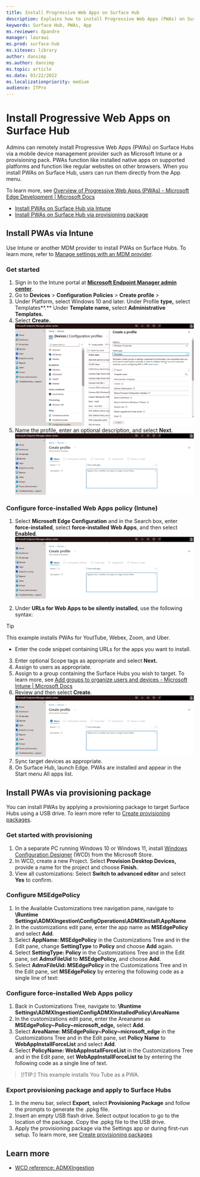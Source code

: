 ```yaml
---
title: Install Progressive Web Apps on Surface Hub
description: Explains how to install Progressive Web Apps (PWAs) on Surface Hub via Intune or a provisioning package. 
keywords: Surface Hub, PWAs, App
ms.reviewer: dpandre
manager: laurawi
ms.prod: surface-hub
ms.sitesec: library
author: dansimp
ms.author: dansimp
ms.topic: article
ms.date: 03/22/2022
ms.localizationpriority: medium
audience: ITPro
---
```


# Install Progressive Web Apps on Surface Hub

Admins can remotely install Progressive Web Apps (PWAs) on Surface Hubs via a mobile device management provider such as Microsoft Intune or a provisioning pack. PWAs function like installed native apps on supported platforms and function like regular websites on other browsers. When you install PWAs on Surface Hub, users can run them directly from the App menu.

To learn more, see [Overview of Progressive Web Apps (PWAs) - Microsoft Edge Development | Microsoft Docs](/microsoft-edge/progressive-web-apps-chromium/)

- [Install PWAs on Surface Hub via Intune](#install-pwas-via-intune)
- [Install PWAs on Surface Hub via provisioning package](#install-pwas-via-provisioning-package)

## Install PWAs via Intune

Use Intune or another MDM provider to install PWAs on Surface Hubs. To learn more, refer to [Manage settings with an MDM provider](manage-settings-with-mdm-for-surface-hub.md).

### Get started

1. Sign in to the Intune portal at  [**Microsoft Endpoint Manager admin center**](https://endpoint.microsoft.com/).
2. Go  to **Devices** > **Configuration** **Policies** > **Create profile** >
3. Under Platform, select Windows 10 and later. Under Profile **type,** select Templates**.** Under **Template name,** select **Administrative Templates.**
4. Select **Create.**
![Create profile](images/pwa-hubpwainstall.png)
5. Name the profile, enter an optional description, and select **Next**.
![Name profile](images/pwa-hubwebappscreateprofile.png)

### Configure force-installed Web Apps policy (Intune)

1. Select **Microsoft Edge Configuration** and in the Search box, enter **force-installed**, select **force-installed Web Apps**, and then select **Enabled**.
![Configure force-installed Web Apps](images/pwa-hubwebappscreateprofile.png)

2. Under **URLs for Web Apps to be silently installed**, use the following syntax:

> [!TIP]
> This example installs PWAs for YoutTube, Webex, Zoom, and Uber.

- Enter the code snippet containing URLs for the apps you want to install.

3. Enter optional Scope tags as appropriate and select **Next.**
4. Assign to users as appropriate.
5. Assign to a group containing the Surface Hubs you wish to target. To learn more, see [Add groups to organize users and devices - Microsoft Intune | Microsoft Docs](/mem/intune/fundamentals/groups-add)
6. Review and then select **Create**.
![Create profile](images/pwa-hubwebappscreateprofile.png)
7. Sync target devices as appropriate.
8. On Surface Hub, launch Edge. PWAs are installed and appear in the Start menu All apps list.

## Install PWAs via provisioning package

You can install PWAs by applying a provisioning package to target Surface Hubs using a USB drive. To learn more refer to [Create provisioning packages](/surface-hub/provisioning-packages-for-surface-hub#use-surface-hub-provisioning-wizard).

### Get started with provisioning

1. On a separate PC running Windows 10 or Windows 11, install [Windows Configuration Designer](https://www.microsoft.com/store/apps/9nblggh4tx22) (WCD) from the Microsoft Store.
2. In WCD, create a new Project. Select **Provision Desktop Devices,** provide a name for the project and choose **Finish.**
3. View all customizations: Select **Switch to advanced editor** and select **Yes** to confirm.

### Configure MSEdgePolicy

1. In the Available Customizations tree navigation pane, navigate to **\Runtime Settings\ADMXIngestion\ConfigOperations\ADMXInstall\AppName**
2. In the customizations edit pane, enter the app name as **MSEdgePolicy** and select **Add**.
3. Select **AppName: MSEdgePolicy** in the Customizations Tree and in the Edit pane, change **SettingType** to **Policy** and choose **Add** again.
4. Select **SettingType: Policy** in the Customizations Tree and in the Edit pane, set **AdmxFileUid** to **MSEdgePolicy,** and choose **Add**.
5. Select **AdmxFileUid: MSEdgePolicy** in the Customizations Tree and in the Edit pane, set **MSEdgePolicy** by entering the following code as a single line of text:

### Configure force-installed Web Apps policy

1. Back in Customizations Tree, navigate to: **\Runtime Settings\ADMXIngestion\ConfigADMXInstalledPolicy\AreaName**
2. In the customizations edit pane, enter the Areaname as **MSEdgePolicy~Policy~microsoft_edge,** select **Add**.
3. Select **AreaName: MSEdgePolicy~Policy~microsoft_edge** in the Customizations Tree and in the Edit pane, set **Policy Name** to **WebAppInstallForceList** and select **Add**.
4. Select **PolicyName: WebAppInstallForceList** in the Customizations Tree and in the Edit pane, set **WebAppInstallForceList to** by entering the following code as a single line of text.

 > [!TIP:]
 > This example installs You Tube as a PWA.

### Export provisioning package and apply to Surface Hubs

1. In the menu bar, select **Export**, select **Provisioning Package** and follow the prompts to generate the .ppkg file.
2. Insert an empty USB flash drive. Select output location to go to the location of the package. Copy the .ppkg file to the USB drive.
3. Apply the provisioning package via the Settings app or during first-run setup. To learn more, see [Create provisioning packages](/surface-hub/provisioning-packages-for-surface-hub#apply-a-provisioning-package-to-surface-hub)


## Learn more

- [WCD reference: ADMXIngestion](/windows/configuration/wcd/wcd-admxingestion)
